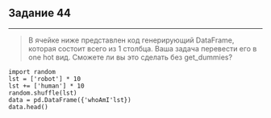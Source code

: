 ## Задание 44

-----

> В ячейке ниже представлен код генерирующий DataFrame, которая состоит всего из 1 столбца. Ваша задача перевести его в one hot вид. Сможете ли вы это сделать без get_dummies?
> 
```
import random
lst = ['robot'] * 10
lst += ['human'] * 10
random.shuffle(lst)
data = pd.DataFrame({'whoAmI'lst})
data.head() 
```